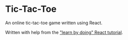 # Tic-Tac-Toe
An online tic-tac-toe game written using React.

Written with help from the ["learn by doing" React tutorial](https://react.dev/learn/tutorial-tic-tac-toe).
